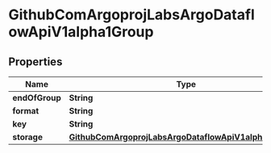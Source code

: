 

# GithubComArgoprojLabsArgoDataflowApiV1alpha1Group


## Properties

Name | Type | Description | Notes
------------ | ------------- | ------------- | -------------
**endOfGroup** | **String** |  |  [optional]
**format** | **String** |  |  [optional]
**key** | **String** |  |  [optional]
**storage** | [**GithubComArgoprojLabsArgoDataflowApiV1alpha1Storage**](GithubComArgoprojLabsArgoDataflowApiV1alpha1Storage.md) |  |  [optional]



